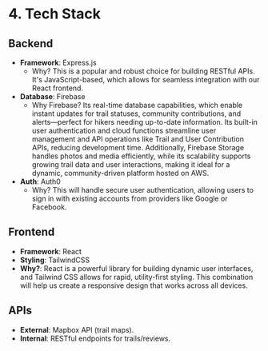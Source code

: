 # 4. Tech Stack  

## Backend  
- **Framework**: Express.js
    - Why? This is a popular and robust choice for building RESTful APIs. It's JavaScript-based, which allows for seamless integration with our React frontend.
- **Database**: Firebase
    - Why Firebase? Its real-time database capabilities, which enable instant updates for trail statuses, community contributions, and alerts—perfect for hikers needing up-to-date information. Its built-in user authentication and cloud functions streamline user management and API operations like Trail and User Contribution APIs, reducing development time. Additionally, Firebase Storage handles photos and media efficiently, while its scalability supports growing trail data and user interactions, making it ideal for a dynamic, community-driven platform hosted on AWS.
- **Auth**: Auth0
    - Why? This will handle secure user authentication, allowing users to sign in with existing accounts from providers like Google or Facebook.

## Frontend  
- **Framework**: React
- **Styling**: TailwindCSS
- **Why?**: React is a powerful library for building dynamic user interfaces, and Tailwind CSS allows for rapid, utility-first styling. This combination will help us create a responsive design that works across all devices.

## APIs  
- **External**: Mapbox API (trail maps).  
- **Internal**: RESTful endpoints for trails/reviews.  
